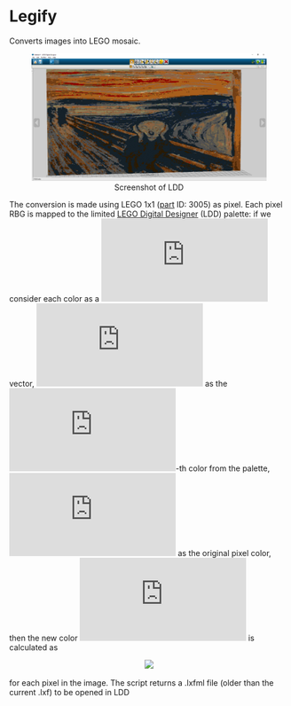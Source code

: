 # Legify
Converts images into LEGO mosaic.

<figure> 
  <img src="https://github.com/nicomignoni/Legify/blob/master/docs/screenshot.jpg">
  <figcaption align="center">Screenshot of LDD</figcaption> 
</figure>

The conversion is made using LEGO 1x1 ([part](https://www.bricklink.com/v2/catalog/catalogitem.page?P=3005#T=C) ID: 3005) as pixel. Each pixel RBG is mapped to the limited [LEGO Digital Designer](https://www.lego.com/en-us/ldd) (LDD) palette: if we consider each color as a ![](https://latex.codecogs.com/gif.latex?%5Cmathbb%7BR%7D%5E3) vector, ![](https://latex.codecogs.com/gif.latex?c_i) as the ![](https://latex.codecogs.com/gif.latex?i)-th color from the palette, ![](https://latex.codecogs.com/gif.latex?c_o) as the original pixel color, then the new color ![](https://latex.codecogs.com/gif.latex?c_n) is calculated as 

<p align="center">
  <img src="https://latex.codecogs.com/gif.latex?c_n%20%3D%20%5Ctext%7Barg%7D%5Cmin_%7Bc_i%7D%7B%7C%7Cc_i%20-%20c_o%7C%7C%7D">
</p>

for each pixel in the image.
The script returns a .lxfml file (older than the current .lxf) to be opened in LDD
